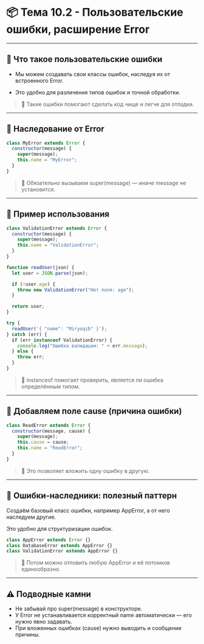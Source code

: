 # 📦 Тема 10.2 - Пользовательские ошибки, расширение Error

---

## 🔹 Что такое пользовательские ошибки

- Мы можем создавать свои классы ошибок, наследуя их от встроенного Error.

- Это удобно для различения типов ошибок и точной обработки.

> 📌 Такие ошибки помогают сделать код чище и легче для отладки.

---

## 🔹 Наследование от Error

```javascript
class MyError extends Error {
  constructor(message) {
    super(message);
    this.name = "MyError";
  }
}
```

> 📌 Обязательно вызываем super(message) — иначе message не установится.

---

## 🔹 Пример использования

```javascript
class ValidationError extends Error {
  constructor(message) {
    super(message);
    this.name = "ValidationError";
  }
}

function readUser(json) {
  let user = JSON.parse(json);

  if (!user.age) {
    throw new ValidationError("Нет поля: age");
  }

  return user;
}

try {
  readUser('{ "name": "Miryoqib" }');
} catch (err) {
  if (err instanceof ValidationError) {
    console.log("Ошибка валидации: " + err.message);
  } else {
    throw err;
  }
}
```

> 📌 instanceof помогает проверить, является ли ошибка определённым типом.

---

## 🔹 Добавляем поле cause (причина ошибки)

```javascript
class ReadError extends Error {
  constructor(message, cause) {
    super(message);
    this.cause = cause;
    this.name = "ReadError";
  }
}
```

> 📌 Это позволяет вложить одну ошибку в другую.

---

## 🔹 Ошибки-наследники: полезный паттерн

Создаём базовый класс ошибки, например AppError, а от него наследуем другие.

Это удобно для структуризации ошибок.

```javascript
class AppError extends Error {}
class DatabaseError extends AppError {}
class ValidationError extends AppError {}
```

> 📌 Потом можно отловить любую AppError и её потомков единообразно.

---

## ⚠️ Подводные камни

- Не забывай про super(message) в конструкторе.
- У Error не устанавливается корректный name автоматически — его нужно явно задавать.
- При вложенных ошибках (cause) нужно выводить и сообщение причины.

